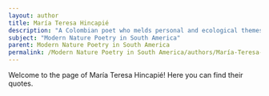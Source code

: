 ```yaml
---
layout: author
title: María Teresa Hincapié
description: "A Colombian poet who melds personal and ecological themes, Hincapié uses vivid language to depict nature, often highlighting the social and environmental issues that affect landscapes and lives alike."
subject: "Modern Nature Poetry in South America"
parent: Modern Nature Poetry in South America
permalink: /Modern Nature Poetry in South America/authors/María-Teresa-Hincapié/
---
```


Welcome to the page of María Teresa Hincapié! Here you can find their quotes.
